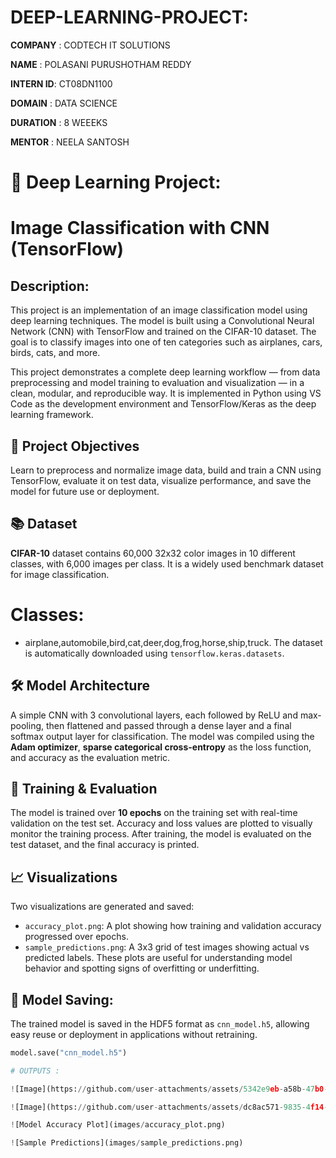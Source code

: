 # DEEP-LEARNING-PROJECT:

**COMPANY**  : CODTECH IT SOLUTIONS

**NAME**     : POLASANI PURUSHOTHAM REDDY

**INTERN ID**: CT08DN1100

**DOMAIN**   : DATA SCIENCE

**DURATION** : 8 WEEEKS

**MENTOR**   : NEELA SANTOSH


# 🧠 Deep Learning Project: 

# Image Classification with CNN (TensorFlow)

## Description:

This project is an implementation of an image classification model using deep learning techniques. The model is built using a Convolutional Neural Network (CNN) with TensorFlow and trained on the CIFAR-10 dataset. The goal is to classify images into one of ten categories such as airplanes, cars, birds, cats, and more.

This project demonstrates a complete deep learning workflow — from data preprocessing and model training to evaluation and visualization — in a clean, modular, and reproducible way. It is implemented in Python using VS Code as the development environment and TensorFlow/Keras as the deep learning framework.



## 🎯 Project Objectives
Learn to preprocess and normalize image data, build and train a CNN using TensorFlow, evaluate it on test data, visualize performance, and save the model for future use or deployment.

## 📚 Dataset

 **CIFAR-10** dataset  contains 60,000 32x32 color images in 10 different classes, with 6,000 images per class. It is a widely used benchmark dataset for image classification.
#  Classes:
- airplane,automobile,bird,cat,deer,dog,frog,horse,ship,truck.
The dataset is automatically downloaded using `tensorflow.keras.datasets`.
## 🛠️ Model Architecture
A simple CNN with 3 convolutional layers, each followed by ReLU and max-pooling, then flattened and passed through a dense layer and a final softmax output layer for classification.
The model was compiled using the **Adam optimizer**, **sparse categorical cross-entropy** as the loss function, and accuracy as the evaluation metric.

## 🧪 Training & Evaluation

The model is trained over **10 epochs** on the training set with real-time validation on the test set. Accuracy and loss values are plotted to visually monitor the training process. After training, the model is evaluated on the test dataset, and the final accuracy is printed.


## 📈 Visualizations

Two visualizations are generated and saved:
- `accuracy_plot.png`: A plot showing how training and validation accuracy progressed over epochs.
- `sample_predictions.png`: A 3x3 grid of test images showing actual vs predicted labels.
These plots are useful for understanding model behavior and spotting signs of overfitting or underfitting.

## 💾 Model Saving:
The trained model is saved in the HDF5 format as `cnn_model.h5`, allowing easy reuse or deployment in applications without retraining.
```python
model.save("cnn_model.h5")

# OUTPUTS :

![Image](https://github.com/user-attachments/assets/5342e9eb-a58b-47b0-b913-e72c10baf3c3)

![Image](https://github.com/user-attachments/assets/dc8ac571-9835-4f14-bfa2-d94fea21377e)

![Model Accuracy Plot](images/accuracy_plot.png)

![Sample Predictions](images/sample_predictions.png)

